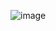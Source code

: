 ![image](https://github.com/wittlerfilho/wittlerfilho/assets/101641071/e7a853c8-e072-4570-bd45-939d8ac345d3)
